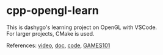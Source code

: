 # cpp-opengl-learn
This is dashygo's learning project on OpenGL with VSCode.\
For larger projects, CMake is used.

References: [video](https://www.youtube.com/watch?v=XpBGwZNyUh0&list=PLPaoO-vpZnumdcb4tZc4x5Q-v7CkrQ6M-),
[doc](https://learnopengl-cn.readthedocs.io/zh/latest/01%20Getting%20started/03%20Hello%20Window/),
[code](https://github.com/VictorGordan/opengl-tutorials),
[GAMES101](https://sites.cs.ucsb.edu/~lingqi/teaching/games101.html)
